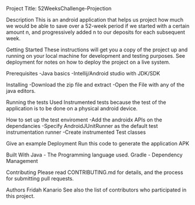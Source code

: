 Project Title: 
52WeeksChallenge-Projection

Description
This is an android application that helps us project how much we would be able to save over a 52-week period if we started with a certain amount n, and progressively added n to our deposits for each subsequent week.


Getting Started
These instructions will get you a copy of the project up and running on your local machine for development and testing purposes. See deployment for notes on how to deploy the project on a live system.

Prerequisites
-Java basics
-Intellij/Android studio with JDK/SDK


Installing
-Download the zip file and extract
-Open the File with any of the java editors.


Running the tests
Used Instrumented tests because the test of the application is to be done on a physical android device.

How to set up the test enviroment
-Add the androidx APIs on the dependancies
-Specify AndroidJUnitRunner as the default test instrumentation runner
-Create instrumented Test classes


Give an example
Deployment
Run this code to generate the application APK

Built With
Java - The Programming language used.
Gradle - Dependency Management

Contributing
Please read CONTRIBUTING.md for details, and the process for submitting pull requests.


Authors
Fridah Kanario
See also the list of contributors who participated in this project.
